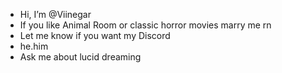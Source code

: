 - Hi, I’m @Viinegar
- If you like Animal Room or classic horror movies marry me rn
- Let me know if you want my Discord
- he.him
- Ask me about lucid dreaming 

<!---
Viinegar/Viinegar is a ✨ special ✨ repository because its `README.md` (this file) appears on your GitHub profile.
You can click the Preview link to take a look at your changes.
--->
